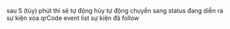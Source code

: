 sau 5 (tùy) phút thì sẽ tự động hủy
tự động chuyển sang status đang diễn ra sự kiện
xóa qrCode event
list sự kiện đã follow

